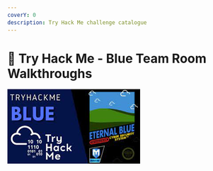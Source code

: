 ```yaml
---
coverY: 0
description: Try Hack Me challenge catalogue
---
```


# 🥇 Try Hack Me - Blue Team Room Walkthroughs



![](<../.gitbook/assets/WI (1).jpg>)
